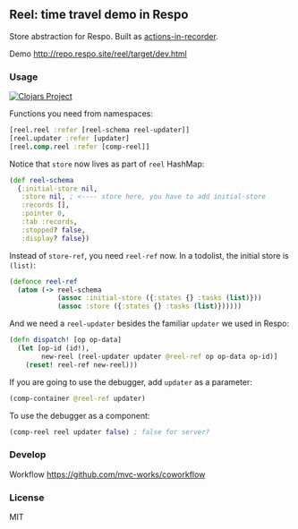 
Reel: time travel demo in Respo
----

Store abstraction for Respo. Built as [actions-in-recorder](https://github.com/mvc-works/actions-in-recorder).

Demo http://repo.respo.site/reel/target/dev.html

### Usage

[![Clojars Project](https://img.shields.io/clojars/v/respo/reel.svg)](https://clojars.org/respo/reel)

Functions you need from namespaces:

```clojure
[reel.reel :refer [reel-schema reel-updater]]
[reel.updater :refer [updater]
[reel.comp.reel :refer [comp-reel]]
```

Notice that `store` now lives as part of `reel` HashMap:

```clojure
(def reel-schema
  {:initial-store nil,
   :store nil, ; <---- store here, you have to add initial-store
   :records [],
   :pointer 0,
   :tab :records,
   :stopped? false,
   :display? false})
```

Instead of `store-ref`, you need `reel-ref` now.
In a todolist, the initial store is `(list)`:

```clojure
(defonce reel-ref
  (atom (-> reel-schema
            (assoc :initial-store ({:states {} :tasks (list)}))
            (assoc :store ({:states {} :tasks (list)})))))
```

And we need a `reel-updater` besides the familiar `updater` we used in Respo:

```clojure
(defn dispatch! [op op-data]
  (let [op-id (id!),
        new-reel (reel-updater updater @reel-ref op op-data op-id)]
    (reset! reel-ref new-reel)))
```

If you are going to use the debugger, add `updater` as a parameter:

```clojure
(comp-container @reel-ref updater)
```

To use the debugger as a component:

```clojure
(comp-reel reel updater false) ; false for server?
```

### Develop

Workflow https://github.com/mvc-works/coworkflow

### License

MIT
